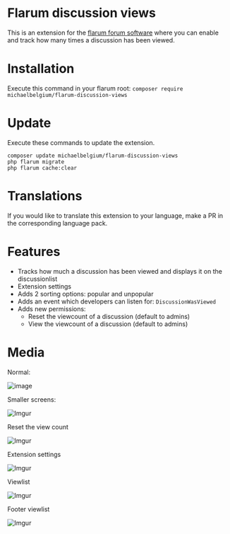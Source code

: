 # Flarum discussion views

This is an extension for the [flarum forum software](http://flarum.org) where you can enable and track how many times a discussion has been viewed.

# Installation
Execute this command in your flarum root: `composer require michaelbelgium/flarum-discussion-views`

# Update
Execute these commands to update the extension.

```
composer update michaelbelgium/flarum-discussion-views
php flarum migrate
php flarum cache:clear
```

# Translations
If you would like to translate this extension to your language, make a PR in the corresponding language pack. 

# Features
* Tracks how much a discussion has been viewed and displays it on the discussionlist
* Extension settings
* Adds 2 sorting options: popular and unpopular
* Adds an event which developers can listen for: `DiscussionWasViewed`
* Adds new permissions:
    * Reset the viewcount of a discussion (default to admins)
    * View the viewcount of a discussion (default to admins)

# Media

Normal:

![image](https://i.imgur.com/ZrQZd1e.png)

Smaller screens:

![Imgur](https://i.imgur.com/es4NYHI.png)

Reset the view count

![Imgur](https://i.imgur.com/iVu92yT.png)

Extension settings

![Imgur](https://i.imgur.com/3jUSrUd.png)

Viewlist

![Imgur](https://i.imgur.com/Nn012B0.png)

Footer viewlist

![Imgur](https://i.imgur.com/GRfMNVn.png)
